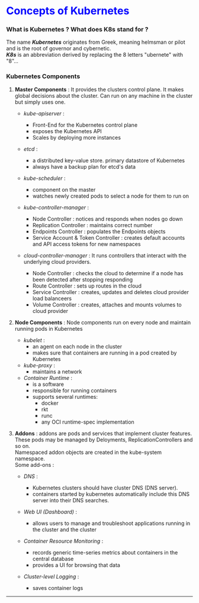 # <span style="color:blue"> Concepts of Kubernetes</span>

### What is Kubernetes ? What does K8s stand for ?

The name ***Kubernetes*** originates from Greek, meaning helmsman or pilot and is the root of governor and cybernetic.<br>
***K8s*** is an abbreviation derived by replacing the 8 letters "ubernete" with "8"... 


### Kubernetes Components


1. **Master Components** :
    It provides the clusters control plane. It makes global decisions about the cluster. Can run on any machine in the cluster but simply uses one.
    
    - _kube-apiserver_ : 
        - Front-End for the Kubernetes control plane
        - exposes the Kubernetes API
        - Scales by deploying more instances
    
    - _etcd_ :
         - a distributed key-value store. primary datastore of Kubernetes
         - always have a backup plan for etcd's data
     
    - _kube-scheduler_ :
        - component on the master
        - watches newly created pods to select a node for them to run on
    
    - _kube-controller-manager_ :
        - Node Controller : notices and responds when nodes go down
        - Replication Controller : maintains correct number
        - Endpoints Controller : populates the Endpoints objects
        - Service Account & Token Controller : creates default accounts and API access tokens for new namespaces
        
    - _cloud-controller-manager_ : It runs controllers that interact with the underlying cloud providers.
        - Node Controller : checks the cloud to determine if a node has been detected after stopping responding
        - Route Controller : sets up routes in the cloud 
        - Service Controller : creates, updates and deletes cloud provider load balanceers
        - Volume Controller : creates, attaches and mounts volumes to cloud provider
        
        
2. **Node Components** :
    Node components run on every node and maintain running pods in Kubernetes
    
    - _kubelet_ : 
        - an agent on each node in the cluster
        - makes sure that containers are running in a pod created by Kubernetes
    - _kube-proxy_ : 
        - maintains a network
    - _Container Runtime_ : 
        - is a software
        - responsible for running containers
        - supports several runtimes: 
            - docker
            - rkt
            - runc
            - any OCI runtime-spec implementation
3. **Addons** : 
    addons are pods and services that implement cluster features. These pods may be managed by Deloyments, ReplicationControllers and so on.<br>
    Namespaced addon objects are created in the kube-system namespace.<br>
    Some add-ons :
    
    - _DNS_ : 
        - Kubernetes clusters should have cluster DNS (DNS server).
        - containers started by kubernetes automatically include this DNS server into their DNS searches.
        
    - _Web UI (Dashboard)_ :
        - allows users to manage and troubleshoot applications running in the cluster and the cluster
        
    - _Container Resource Monitoring_ : 
        - records generic time-series metrics about containers in the central database
        - provides a UI for browsing that data
    - _Cluster-level Logging_ : 
        - saves container logs
    
    

--------